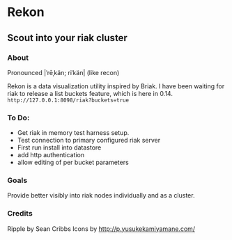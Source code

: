# Rekon
## Scout into your riak cluster

### About
Pronounced |ˈrēˌkän; riˈkän| (like recon)

Rekon is a data visualization utility inspired by Briak.  I have been waiting for
riak to release a list buckets feature, which is here in 0.14. 
`http://127.0.0.1:8098/riak?buckets=true`

### To Do:
* Get riak in memory test harness setup.
* Test connection to primary configured riak server
* First run install into datastore
* add http authentication
* allow editing of per bucket parameters

### Goals
Provide better visibly into riak nodes individually and as a cluster. 

### Credits
Ripple by Sean Cribbs
Icons by http://p.yusukekamiyamane.com/
